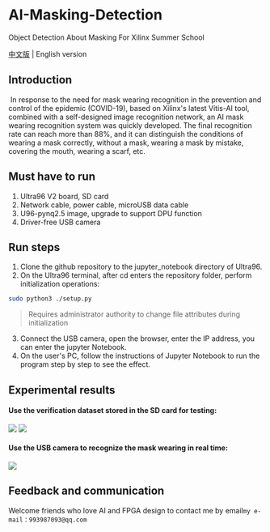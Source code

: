 # AI-Masking-Detection
Object Detection About Masking For Xilinx Summer School

[中文版](README-zh.md) | English version

## Introduction
​		In response to the need for mask wearing recognition in the prevention and control of the epidemic (COVID-19), based on Xilinx's latest Vitis-AI tool, combined with a self-designed image recognition network, an AI mask wearing recognition system was quickly developed. The final recognition rate can reach more than 88%, and it can distinguish the conditions of wearing a mask correctly, without a mask, wearing a mask by mistake, covering the mouth, wearing a scarf, etc.

## Must have to run

1. Ultra96 V2 board, SD card
2. Network cable, power cable, microUSB data cable
3. U96-pynq2.5 image, upgrade to support DPU function
4. Driver-free USB camera

## Run steps

1. Clone the github repository to the jupyter_notebook directory of Ultra96.
2. On the Ultra96 terminal, after cd enters the repository folder, perform initialization operations:
``` bash
sudo python3 ./setup.py
```
> Requires administrator authority to change file attributes during initialization
3. Connect the USB camera, open the browser, enter the IP address, you can enter the jupyter Notebook.
4. On the user's PC, follow the instructions of Jupyter Notebook to run the program step by step to see the effect.

## Experimental results

#### Use the verification dataset stored in the SD card for testing:

![](https://github.com/seujingwei/Masking-Detection/image/result1.jpg)
![](https://github.com/seujingwei/Masking-Detection/image/result2.jpg)

#### Use the USB camera to recognize the mask wearing in real time:
![](https://github.com/seujingwei/Masking-Detection/image/result3.png)

## Feedback and communication

Welcome friends who love AI and FPGA design to contact me by email`my e-mail：993987093@qq.com`

